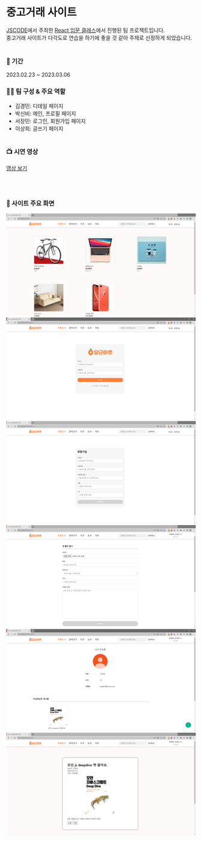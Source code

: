 # 중고거래 사이트

[JSCODE](https://jscode.kr/)에서 주최한 [React 입문 클래스](https://jscode.notion.site/JSCODE-React-a01663d1785c45768001bd6d65c48b89)에서 진행된 팀 프로젝트입니다.  
중고거래 사이트가 다각도로 연습을 하기에 좋을 것 같아 주제로 선정하게 되었습니다.
<br/>
<br/>

### 📅 기간

2023.02.23 ~ 2023.03.06
<br/>

### 🙋‍♂️ 팀 구성 & 주요 역할

- 김경민: 디테일 페이지
- 박신비: 메인, 프로필 페이지
- 서장민: 로그인, 회원가입 페이지
- 이상희: 글쓰기 페이지
  <br/>
  <br/>

### 📺 시연 영상

[영상 보기](https://youtu.be/z9y5Z0kZoF4)

  <br/>
  <br/>

### 🔎 사이트 주요 화면

![메인](./public/img/1메인.png)  
![로그인](./public/img/2로그인.png)  
![회원가입](./public/img/3회원가입.png)  
![글쓰기](./public/img/4글쓰기.png)  
![프로필](./public/img/5프로필.png)  
![내가쓴글](./public/img/6내가쓴글.png)
